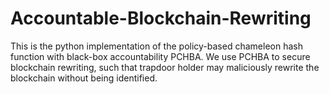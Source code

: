 # Accountable-Blockchain-Rewriting
This is the python implementation of the policy-based chameleon hash function with black-box accountability PCHBA. We use PCHBA to secure blockchain rewriting, such that trapdoor holder may maliciously rewrite the blockchain without being identified. 
